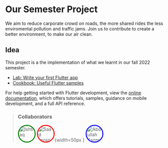 <style> 
   img[src*="#image1"]{
      width: 50px;
      border: 3px solid green;
      border-radius: 50%;
      
   }
   img[src*="#image2"]{
      width: 50px;
      border: 3px solid red;
      border-radius: 50%;
      
   }

   img[src*="#image3"]{
      width: 50px;
      border: 3px solid blue;
      border-radius: 50%;
      
   }

   .h1{
      color: red;
   }
</style>

# Our Semester Project

We aim to reduce carporate crowd on roads, the more shared rides the less enviromental pollution and traffic jams. Join us to contribute to create a better environment, to make our air clean.

## Idea

This project is a the implementation of what we learnt in our fall 2022 semester.

- [Lab: Write your first Flutter app](https://docs.flutter.dev/get-started/codelab)
- [Cookbook: Useful Flutter samples](https://docs.flutter.dev/cookbook)

For help getting started with Flutter development, view the
[online documentation](https://docs.flutter.dev/), which offers tutorials,
samples, guidance on mobile development, and a full API reference.

> ### Collaborators
>
> ![Ishtiaq](https://avatars.githubusercontent.com/u/61074504?v=4#image1 "Ishtiaq Naqi") ![Saad Imran Sheikh](https://avatars.githubusercontent.com/u/62512066?v=4#image2 "Saad Imran Sheikh"){width=50px } ![Abdullah Kazmi](https://scontent.fkhi30-1.fna.fbcdn.net/v/t31.18172-8/20045411_1373620816067437_7796572257587563045_o.jpg?_nc_cat=106&ccb=1-7&_nc_sid=09cbfe&_nc_eui2=AeFYp2QuxohM480S0GZaLZ8_LNJ1uyCs0Ros0nW7IKzRGj_hhDJlKE-dNXlUDhMcubdONFR6zClslInT7Zh4zNE5&_nc_ohc=PLCY0XvRZQgAX_Y1qlT&_nc_ht=scontent.fkhi30-1.fna&oh=00_AfDSECu_uCm10IPL9X665wYhNvjyuTAJG9ELR0PI_R1XNQ&oe=638F3D3B#image3 "Syed Abdullah Kazmi")
